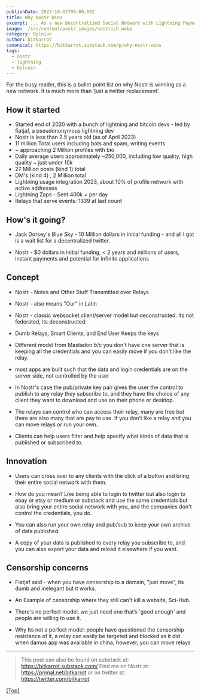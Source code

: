 ```yaml
---
publishDate: 2023-10-03T00:00:00Z
title: Why Nostr Wins
excerpt: ... As a new Decentralized Social Network with Lightning Payments, in Short TLDR Bullet points
image:  /src/content/post/_images/nostrich.webp
category: Opinion
author: bitkarrot
canonical: https://bitkarrot.substack.com/p/why-nostr-wins
tags:
  - nostr
  - lightning
  - bitcoin
---
```


For the busy reader, this is a bullet point list on why Nostr is winning as a new network. It is much more than ‘just a twitter replacement’.

## How it started

- Started end of 2020 with a bunch of lightning and bitcoin devs - led by fiatjaf, a pseudononymous lightning dev
- Nostr is less than 2.5 years old (as of April 2023)
- 11 million Total users including bots and spam, writing events
- ~ approaching 2 Million profiles with bio
- Daily average users approximately ~250,000, including low quality, high quality ~ just under 10k
- 27 Million posts (kind 1) total
- DM's (kind 4) , 2 Million total
- Lightning usage integration 2023, about 10% of profile network with active addresses
- Lightning Zaps - Sent 400k + per day
- Relays that serve events: 1339 at last count

## How's it going?

- Jack Dorsey's Blue Sky - 10 Million dollars in initial funding - and all I got is a wait list for a decentralized twitter.

- Nostr - $0 dollars in initial funding, < 2 years and millions of users, instant payments and potential for infinite applications

## Concept

- Nostr - Notes and Other Stuff Transmitted over Relays

- Nostr - also means "Our" in Latin

- Nostr - classic websocket client/server model but deconstructed. Its not federated, its deconstructed.

- Dumb Relays, Smart Clients, and End User Keeps the keys

- Different model from Mastadon b/c you don't have one server that is keeping all the credentials and you can easily move if you don't like the relay.

- most apps are built such that the data and login credentials are on the server side, not controlled by the user

- In Nostr's case the pub/private key pair gives the user the control to publish to any relay they subscribe to, and they have the choice of any client they want to download and use on their phone or desktop.

- The relays can control who can access their relay, many are free but there are also many that are pay to use. If you don’t like a relay and you can move relays or run your own.

- Clients can help users filter and help specify what kinds of data that is published or subscribed to.

## Innovation

- Users can cross over to any clients with the click of a button and bring their entire social network with them.

- How do you mean? Like being able to login to twitter but also login to ebay or etsy or medium or substack and use the same credentials but also bring your entire social network with you, and the companies don't control the credentials, you do.

- You can also run your own relay and pub/sub to keep your own archive of data published

- A copy of your data is published to every relay you subscribe to, and you can also export your data and reload it elsewhere if you want.

## Censorship concerns

- Fiatjaf said - when you have censorship to a domain, "just move", its dumb and inelegant but it works.

- An Example of censorship where they still can't kill a website, Sci-Hub.

- There's no perfect model, we just need one that’s 'good enough' and people are willing to use it.

- Why Its not a perfect model: people have questioned the censorship resistance of it, a relay can easily be targeted and blocked as it did when damus app was available in china; however, you can move relays

<hr>

> This post can also be found on substack at: https://bitkarrot.substack.com/
> Find me on Nostr at: https://primal.net/bitkarrot or on twitter at: https://twitter.com/bitkarrot

[[Top]](#top)
